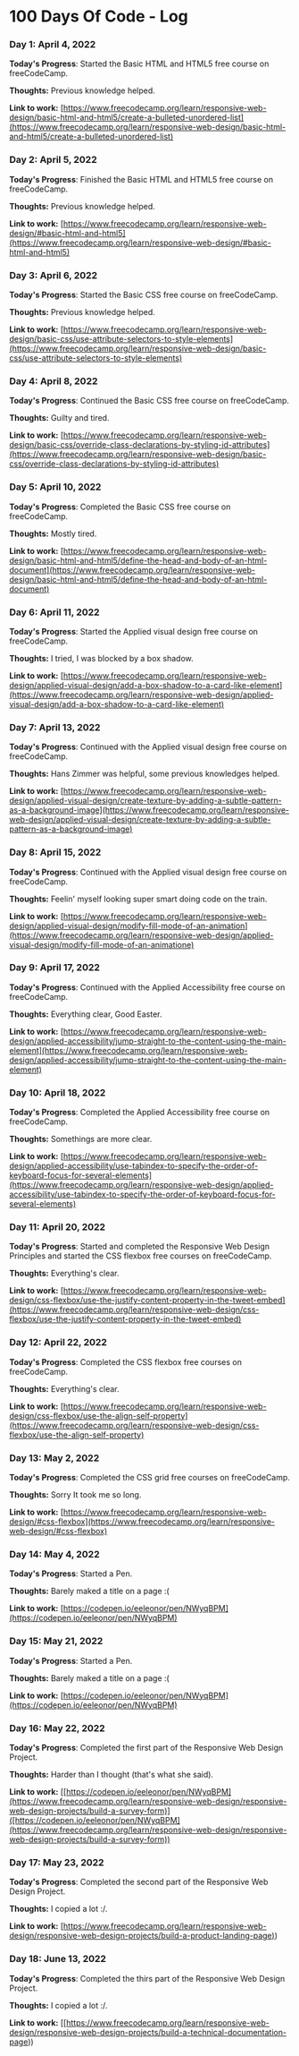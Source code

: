 # 100 Days Of Code - Log

### Day 1: April 4, 2022
**Today's Progress**: Started the Basic HTML and HTML5 free course on freeCodeCamp.

**Thoughts:** Previous knowledge helped.

**Link to work:** [https://www.freecodecamp.org/learn/responsive-web-design/basic-html-and-html5/create-a-bulleted-unordered-list](https://www.freecodecamp.org/learn/responsive-web-design/basic-html-and-html5/create-a-bulleted-unordered-list)

### Day 2: April 5, 2022
**Today's Progress**: Finished the Basic HTML and HTML5 free course on freeCodeCamp.

**Thoughts:** Previous knowledge helped.

**Link to work:** [https://www.freecodecamp.org/learn/responsive-web-design/#basic-html-and-html5](https://www.freecodecamp.org/learn/responsive-web-design/#basic-html-and-html5)

### Day 3: April 6, 2022
**Today's Progress**: Started the Basic CSS free course on freeCodeCamp.

**Thoughts:** Previous knowledge helped.

**Link to work:** [https://www.freecodecamp.org/learn/responsive-web-design/basic-css/use-attribute-selectors-to-style-elements](https://www.freecodecamp.org/learn/responsive-web-design/basic-css/use-attribute-selectors-to-style-elements)

### Day 4: April 8, 2022
**Today's Progress**: Continued the Basic CSS free course on freeCodeCamp.

**Thoughts:** Guilty and tired.

**Link to work:** [https://www.freecodecamp.org/learn/responsive-web-design/basic-css/override-class-declarations-by-styling-id-attributes](https://www.freecodecamp.org/learn/responsive-web-design/basic-css/override-class-declarations-by-styling-id-attributes)

### Day 5: April 10, 2022
**Today's Progress**: Completed the Basic CSS free course on freeCodeCamp.

**Thoughts:** Mostly tired.

**Link to work:** [https://www.freecodecamp.org/learn/responsive-web-design/basic-html-and-html5/define-the-head-and-body-of-an-html-document](https://www.freecodecamp.org/learn/responsive-web-design/basic-html-and-html5/define-the-head-and-body-of-an-html-document)


### Day 6: April 11, 2022
**Today's Progress**: Started the Applied visual design free course on freeCodeCamp.

**Thoughts:** I tried, I was blocked by a box shadow.

**Link to work:** [https://www.freecodecamp.org/learn/responsive-web-design/applied-visual-design/add-a-box-shadow-to-a-card-like-element](https://www.freecodecamp.org/learn/responsive-web-design/applied-visual-design/add-a-box-shadow-to-a-card-like-element)

### Day 7: April 13, 2022
**Today's Progress**: Continued with the Applied visual design free course on freeCodeCamp.

**Thoughts:** Hans Zimmer was helpful, some previous knowledges helped.

**Link to work:** [https://www.freecodecamp.org/learn/responsive-web-design/applied-visual-design/create-texture-by-adding-a-subtle-pattern-as-a-background-image](https://www.freecodecamp.org/learn/responsive-web-design/applied-visual-design/create-texture-by-adding-a-subtle-pattern-as-a-background-image)

### Day 8: April 15, 2022
**Today's Progress**: Continued with the Applied visual design free course on freeCodeCamp.

**Thoughts:** Feelin' myself looking super smart doing code on the train.

**Link to work:** [https://www.freecodecamp.org/learn/responsive-web-design/applied-visual-design/modify-fill-mode-of-an-animation](https://www.freecodecamp.org/learn/responsive-web-design/applied-visual-design/modify-fill-mode-of-an-animatione)

### Day 9: April 17, 2022
**Today's Progress**: Continued with the Applied Accessibility free course on freeCodeCamp.

**Thoughts:** Everything clear, Good Easter.

**Link to work:** [https://www.freecodecamp.org/learn/responsive-web-design/applied-accessibility/jump-straight-to-the-content-using-the-main-element](https://www.freecodecamp.org/learn/responsive-web-design/applied-accessibility/jump-straight-to-the-content-using-the-main-element)

### Day 10: April 18, 2022
**Today's Progress**: Completed the Applied Accessibility free course on freeCodeCamp.

**Thoughts:** Somethings are more clear.

**Link to work:** [https://www.freecodecamp.org/learn/responsive-web-design/applied-accessibility/use-tabindex-to-specify-the-order-of-keyboard-focus-for-several-elements](https://www.freecodecamp.org/learn/responsive-web-design/applied-accessibility/use-tabindex-to-specify-the-order-of-keyboard-focus-for-several-elements)

### Day 11: April 20, 2022
**Today's Progress**: Started and completed the Responsive Web Design Principles and started the CSS flexbox free courses on freeCodeCamp.

**Thoughts:** Everything's clear.

**Link to work:** [https://www.freecodecamp.org/learn/responsive-web-design/css-flexbox/use-the-justify-content-property-in-the-tweet-embed](https://www.freecodecamp.org/learn/responsive-web-design/css-flexbox/use-the-justify-content-property-in-the-tweet-embed)

### Day 12: April 22, 2022
**Today's Progress**: Completed the CSS flexbox free courses on freeCodeCamp.

**Thoughts:** Everything's clear.

**Link to work:** [https://www.freecodecamp.org/learn/responsive-web-design/css-flexbox/use-the-align-self-property](https://www.freecodecamp.org/learn/responsive-web-design/css-flexbox/use-the-align-self-property)


### Day 13: May 2, 2022
**Today's Progress**: Completed the CSS grid free courses on freeCodeCamp.

**Thoughts:** Sorry It took me so long.

**Link to work:** [https://www.freecodecamp.org/learn/responsive-web-design/#css-flexbox](https://www.freecodecamp.org/learn/responsive-web-design/#css-flexbox)

### Day 14: May 4, 2022
**Today's Progress**: Started a Pen.

**Thoughts:** Barely maked a title on a page :(

**Link to work:** [https://codepen.io/eeleonor/pen/NWyqBPM](https://codepen.io/eeleonor/pen/NWyqBPM)

### Day 15: May 21, 2022
**Today's Progress**: Started a Pen.

**Thoughts:** Barely maked a title on a page :(

**Link to work:** [https://codepen.io/eeleonor/pen/NWyqBPM](https://codepen.io/eeleonor/pen/NWyqBPM)

### Day 16: May 22, 2022
**Today's Progress**: Completed the first part of the Responsive Web Design Project.

**Thoughts:** Harder than I thought (that's what she said).

**Link to work:** [[https://codepen.io/eeleonor/pen/NWyqBPM](https://www.freecodecamp.org/learn/responsive-web-design/responsive-web-design-projects/build-a-survey-form)]([https://codepen.io/eeleonor/pen/NWyqBPM](https://www.freecodecamp.org/learn/responsive-web-design/responsive-web-design-projects/build-a-survey-form))


### Day 17: May 23, 2022
**Today's Progress**: Completed the second part of the Responsive Web Design Project.

**Thoughts:** I copied a lot :/.

**Link to work:** [[https://www.freecodecamp.org/learn/responsive-web-design/responsive-web-design-projects/build-a-product-landing-page)](https://www.freecodecamp.org/learn/responsive-web-design/responsive-web-design-projects/build-a-product-landing-page))

### Day 18: June 13, 2022
**Today's Progress**: Completed the thirs part of the Responsive Web Design Project.

**Thoughts:** I copied a lot :/.

**Link to work:** [[https://www.freecodecamp.org/learn/responsive-web-design/responsive-web-design-projects/build-a-technical-documentation-page))

